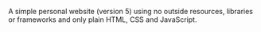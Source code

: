 A simple personal website (version 5) using no outside resources, libraries or frameworks and only plain HTML, CSS and JavaScript.
